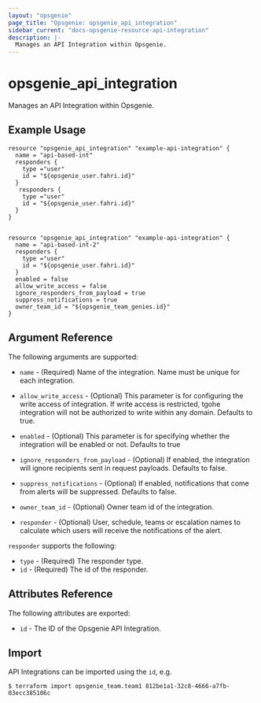```yaml
---
layout: "opsgenie"
page_title: "Opsgenie: opsgenie_api_integration"
sidebar_current: "docs-opsgenie-resource-api-integration"
description: |-
  Manages an API Integration within Opsgenie.
---
```


# opsgenie_api_integration

Manages an API Integration within Opsgenie.

## Example Usage

```hcl
resource "opsgenie_api_integration" "example-api-integration" {
  name = "api-based-int"
  responders {
    type ="user"
    id = "${opsgenie_user.fahri.id}"
  }
   responders {
    type ="user"
    id = "${opsgenie_user.fahri.id}"
  }
}


resource "opsgenie_api_integration" "example-api-integration" {
  name = "api-based-int-2"
  responders {
    type ="user"
    id = "${opsgenie_user.fahri.id}"
  }
  enabled = false
  allow_write_access = false
  ignore_responders_from_payload = true
  suppress_notifications = true
  owner_team_id = "${opsgenie_team_genies.id}"
}
```

## Argument Reference

The following arguments are supported:

* `name` - (Required) Name of the integration. Name must be unique for each integration. 

* `allow_write_access` - (Optional) This parameter is for configuring the write access of integration. If write access is restricted, tgohe integration will not be authorized to write within any domain. Defaults to true.

* `enabled` - (Optional) This parameter is for specifying whether the integration will be enabled or not. Defaults to true

* `ignore_responders_from_payload` - (Optional) If enabled, the integration will ignore recipients sent in request payloads. Defaults to false.

* `suppress_notifications` - (Optional) If enabled, notifications that come from alerts will be suppressed. Defaults to false.

* `owner_team_id` - (Optional) Owner team id of the integration.

* `responder` - (Optional)  User, schedule, teams or escalation names to calculate which users will receive the notifications of the alert.

`responder` supports the following:

* `type` - (Required) The responder type.
* `id` - (Required) The id of the responder.

## Attributes Reference

The following attributes are exported:

* `id` - The ID of the Opsgenie API Integration.

## Import

API Integrations can be imported using the `id`, e.g.

```
$ terraform import opsgenie_team.team1 812be1a1-32c8-4666-a7fb-03ecc385106c
```
